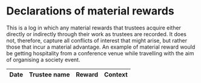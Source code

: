 # Declarations of material rewards

This is a log in which any material rewards that trustees acquire either directly or
indirectly through their work as trustees are recorded. It does not, therefore,
capture all conflicts of interest that might arise, but rather those that incur
a material advantage. An example of material reward would be getting hospitality from a
conference venue while travelling with the aim of organising a society event.


| Date | Trustee name | Reward | Context |
|-----|------------|----------------|----------------------|

